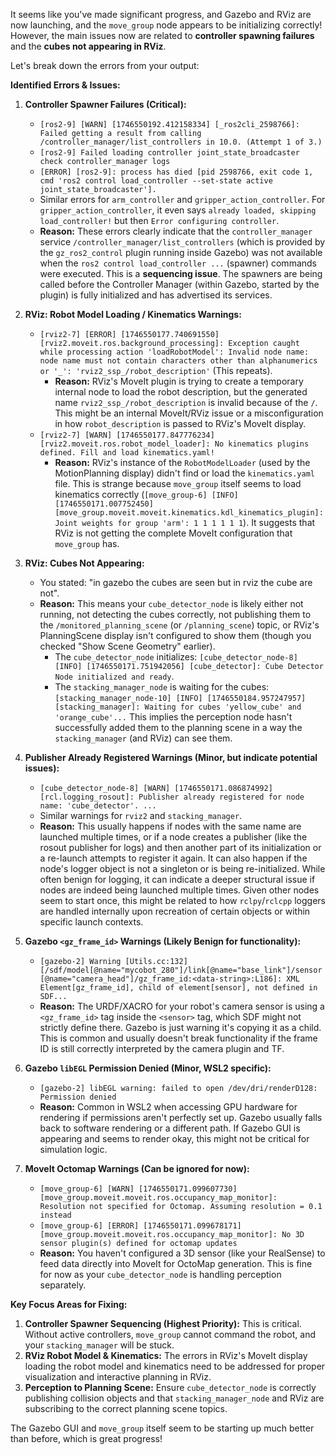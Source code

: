 It seems like you've made significant progress, and Gazebo and RViz are now launching, and the `move_group` node appears to be initializing correctly! However, the main issues now are related to **controller spawning failures** and the **cubes not appearing in RViz**.

Let's break down the errors from your output:

**Identified Errors & Issues:**

1.  **Controller Spawner Failures (Critical):**
    * `[ros2-9] [WARN] [1746550192.412158334] [_ros2cli_2598766]: Failed getting a result from calling /controller_manager/list_controllers in 10.0. (Attempt 1 of 3.)`
    * `[ros2-9] Failed loading controller joint_state_broadcaster check controller_manager logs`
    * `[ERROR] [ros2-9]: process has died [pid 2598766, exit code 1, cmd 'ros2 control load_controller --set-state active joint_state_broadcaster'].`
    * Similar errors for `arm_controller` and `gripper_action_controller`. For `gripper_action_controller`, it even says `already loaded, skipping load_controller!` but then `Error configuring controller`.
    * **Reason:** These errors clearly indicate that the `controller_manager` service `/controller_manager/list_controllers` (which is provided by the `gz_ros2_control` plugin running inside Gazebo) was not available when the `ros2 control load_controller ...` (spawner) commands were executed. This is a **sequencing issue**. The spawners are being called before the Controller Manager (within Gazebo, started by the plugin) is fully initialized and has advertised its services.

2.  **RViz: Robot Model Loading / Kinematics Warnings:**
    * `[rviz2-7] [ERROR] [1746550177.740691550] [rviz2.moveit.ros.background_processing]: Exception caught while processing action 'loadRobotModel': Invalid node name: node name must not contain characters other than alphanumerics or '_': 'rviz2_ssp_/robot_description'` (This repeats).
        * **Reason:** RViz's MoveIt plugin is trying to create a temporary internal node to load the robot description, but the generated name `rviz2_ssp_/robot_description` is invalid because of the `/`. This might be an internal MoveIt/RViz issue or a misconfiguration in how `robot_description` is passed to RViz's MoveIt display.
    * `[rviz2-7] [WARN] [1746550177.847776234] [rviz2.moveit.ros.robot_model_loader]: No kinematics plugins defined. Fill and load kinematics.yaml!`
        * **Reason:** RViz's instance of the `RobotModelLoader` (used by the MotionPlanning display) didn't find or load the `kinematics.yaml` file. This is strange because `move_group` itself seems to load kinematics correctly (`[move_group-6] [INFO] [1746550171.007752450] [move_group.moveit.moveit.kinematics.kdl_kinematics_plugin]: Joint weights for group 'arm': 1 1 1 1 1 1`). It suggests that RViz is not getting the complete MoveIt configuration that `move_group` has.

3.  **RViz: Cubes Not Appearing:**
    * You stated: "in gazebo the cubes are seen but in rviz the cube are not".
    * **Reason:** This means your `cube_detector_node` is likely either not running, not detecting the cubes correctly, not publishing them to the `/monitored_planning_scene` (or `/planning_scene`) topic, or RViz's PlanningScene display isn't configured to show them (though you checked "Show Scene Geometry" earlier).
        * The `cube_detector_node` initializes: `[cube_detector_node-8] [INFO] [1746550171.751942056] [cube_detector]: Cube Detector Node initialized and ready`.
        * The `stacking_manager_node` is waiting for the cubes: `[stacking_manager_node-10] [INFO] [1746550184.957247957] [stacking_manager]: Waiting for cubes 'yellow_cube' and 'orange_cube'...` This implies the perception node hasn't successfully added them to the planning scene in a way the `stacking_manager` (and RViz) can see them.

4.  **Publisher Already Registered Warnings (Minor, but indicate potential issues):**
    * `[cube_detector_node-8] [WARN] [1746550171.086874992] [rcl.logging_rosout]: Publisher already registered for node name: 'cube_detector'. ...`
    * Similar warnings for `rviz2` and `stacking_manager`.
    * **Reason:** This usually happens if nodes with the same name are launched multiple times, or if a node creates a publisher (like the rosout publisher for logs) and then another part of its initialization or a re-launch attempts to register it again. It can also happen if the node's logger object is not a singleton or is being re-initialized. While often benign for logging, it can indicate a deeper structural issue if nodes are indeed being launched multiple times. Given other nodes seem to start once, this might be related to how `rclpy`/`rclcpp` loggers are handled internally upon recreation of certain objects or within specific launch contexts.

5.  **Gazebo `<gz_frame_id>` Warnings (Likely Benign for functionality):**
    * `[gazebo-2] Warning [Utils.cc:132] [/sdf/model[@name="mycobot_280"]/link[@name="base_link"]/sensor[@name="camera_head"]/gz_frame_id:<data-string>:L186]: XML Element[gz_frame_id], child of element[sensor], not defined in SDF...`
    * **Reason:** The URDF/XACRO for your robot's camera sensor is using a `<gz_frame_id>` tag inside the `<sensor>` tag, which SDF might not strictly define there. Gazebo is just warning it's copying it as a child. This is common and usually doesn't break functionality if the frame ID is still correctly interpreted by the camera plugin and TF.

6.  **Gazebo `libEGL` Permission Denied (Minor, WSL2 specific):**
    * `[gazebo-2] libEGL warning: failed to open /dev/dri/renderD128: Permission denied`
    * **Reason:** Common in WSL2 when accessing GPU hardware for rendering if permissions aren't perfectly set up. Gazebo usually falls back to software rendering or a different path. If Gazebo GUI is appearing and seems to render okay, this might not be critical for simulation logic.

7.  **MoveIt Octomap Warnings (Can be ignored for now):**
    * `[move_group-6] [WARN] [1746550171.099607730] [move_group.moveit.moveit.ros.occupancy_map_monitor]: Resolution not specified for Octomap. Assuming resolution = 0.1 instead`
    * `[move_group-6] [ERROR] [1746550171.099678171] [move_group.moveit.moveit.ros.occupancy_map_monitor]: No 3D sensor plugin(s) defined for octomap updates`
    * **Reason:** You haven't configured a 3D sensor (like your RealSense) to feed data directly into MoveIt for OctoMap generation. This is fine for now as your `cube_detector_node` is handling perception separately.

**Key Focus Areas for Fixing:**

1.  **Controller Spawner Sequencing (Highest Priority):** This is critical. Without active controllers, `move_group` cannot command the robot, and your `stacking_manager` will be stuck.
2.  **RViz Robot Model & Kinematics:** The errors in RViz's MoveIt display loading the robot model and kinematics need to be addressed for proper visualization and interactive planning in RViz.
3.  **Perception to Planning Scene:** Ensure `cube_detector_node` is correctly publishing collision objects and that `stacking_manager_node` and RViz are subscribing to the correct planning scene topics.

The Gazebo GUI and `move_group` itself seem to be starting up much better than before, which is great progress!